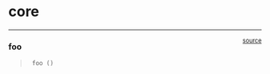 # core


<!-- WARNING: THIS FILE WAS AUTOGENERATED! DO NOT EDIT! -->

------------------------------------------------------------------------

<a
href="https://github.com/JonathanPfahler/nbdev-hello-world/blob/main/nbdev_hello_world/core.py#L9"
target="_blank" style="float:right; font-size:smaller">source</a>

### foo

>      foo ()
